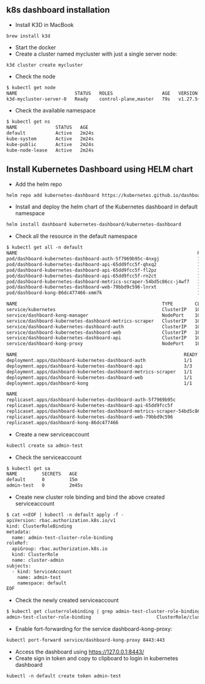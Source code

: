## k8s dashboard installation

- Install K3D in MacBook
```
brew install k3d
```
- Start the docker
- Create a cluster named mycluster with just a single server node:
```
k3d cluster create mycluster
```
- Check the node
```dtd
$ kubectl get node                                                                                                                  
NAME                     STATUS   ROLES                  AGE   VERSION
k3d-mycluster-server-0   Ready    control-plane,master   79s   v1.27.5+k3s1

```
- Check the available namespace
```dtd
$ kubectl get ns      
NAME              STATUS   AGE
default           Active   2m24s
kube-system       Active   2m24s
kube-public       Active   2m24s
kube-node-lease   Active   2m24s

```

## Install Kubernetes Dashboard using HELM chart
- Add the helm repo
```dtd
helm repo add kubernetes-dashboard https://kubernetes.github.io/dashboard
```
- Install and deploy the helm chart of the Kubernetes dashboard in default namespace
```dtd
helm install dashboard kubernetes-dashboard/kubernetes-dashboard
```

- Check all the resource in the default namespace
```dtd
$ kubectl get all -n default                
NAME                                                                  READY   STATUS    RESTARTS   AGE
pod/dashboard-kubernetes-dashboard-auth-5f7969b95c-4nxgj              1/1     Running   0          27m
pod/dashboard-kubernetes-dashboard-api-65dd9fcc5f-qhxq2               1/1     Running   0          27m
pod/dashboard-kubernetes-dashboard-api-65dd9fcc5f-fl2pz               1/1     Running   0          27m
pod/dashboard-kubernetes-dashboard-api-65dd9fcc5f-rn2ct               1/1     Running   0          27m
pod/dashboard-kubernetes-dashboard-metrics-scraper-54bd5c86cc-j4wf7   1/1     Running   0          27m
pod/dashboard-kubernetes-dashboard-web-79bbd9c596-lnrxt               1/1     Running   0          27m
pod/dashboard-kong-86dc477466-xmm7k                                   1/1     Running   0          27m

NAME                                                     TYPE        CLUSTER-IP      EXTERNAL-IP   PORT(S)                         AGE
service/kubernetes                                       ClusterIP   10.43.0.1       <none>        443/TCP                         52m
service/dashboard-kong-manager                           NodePort    10.43.146.112   <none>        8002:31027/TCP,8445:30964/TCP   27m
service/dashboard-kubernetes-dashboard-metrics-scraper   ClusterIP   10.43.143.225   <none>        8000/TCP                        27m
service/dashboard-kubernetes-dashboard-auth              ClusterIP   10.43.60.125    <none>        8000/TCP                        27m
service/dashboard-kubernetes-dashboard-web               ClusterIP   10.43.67.131    <none>        8000/TCP                        27m
service/dashboard-kubernetes-dashboard-api               ClusterIP   10.43.80.236    <none>        8000/TCP                        27m
service/dashboard-kong-proxy                             NodePort    10.43.146.244   <none>        443:31372/TCP                   27m <------- Previously it was ClusterIP but to access the dashboard change it to NodePort type using `$ kubectl edit service/dashboard-kong-proxy`  

NAME                                                             READY   UP-TO-DATE   AVAILABLE   AGE
deployment.apps/dashboard-kubernetes-dashboard-auth              1/1     1            1           27m
deployment.apps/dashboard-kubernetes-dashboard-api               3/3     3            3           27m
deployment.apps/dashboard-kubernetes-dashboard-metrics-scraper   1/1     1            1           27m
deployment.apps/dashboard-kubernetes-dashboard-web               1/1     1            1           27m
deployment.apps/dashboard-kong                                   1/1     1            1           27m

NAME                                                                        DESIRED   CURRENT   READY   AGE
replicaset.apps/dashboard-kubernetes-dashboard-auth-5f7969b95c              1         1         1       27m
replicaset.apps/dashboard-kubernetes-dashboard-api-65dd9fcc5f               3         3         3       27m
replicaset.apps/dashboard-kubernetes-dashboard-metrics-scraper-54bd5c86cc   1         1         1       27m
replicaset.apps/dashboard-kubernetes-dashboard-web-79bbd9c596               1         1         1       27m
replicaset.apps/dashboard-kong-86dc477466                                   1         1         1       27m

```

- Create a new serviceaccount
```dtd
kubectl create sa admin-test
```
- Check the serviceaccount
```dtd
$ kubectl get sa              
NAME         SECRETS   AGE
default      0         15m
admin-test   0         2m45s
```
- Create new cluster role binding and bind the above created serviceaccount
```dtd
$ cat <<EOF | kubectl -n default apply -f -
apiVersion: rbac.authorization.k8s.io/v1
kind: ClusterRoleBinding
metadata:
  name: admin-test-cluster-role-binding
roleRef:
  apiGroup: rbac.authorization.k8s.io
  kind: ClusterRole
  name: cluster-admin
subjects:
  - kind: ServiceAccount
    name: admin-test
    namespace: default
EOF
```
- Check the newly created serviceaccount
```dtd
$ kubectl get clusterrolebinding | grep admin-test-cluster-role-binding                    
admin-test-cluster-role-binding                        ClusterRole/cluster-admin                                          3m54s

```
- Enable fort-forwarding for the service dashboard-kong-proxy:
```dtd
kubectl port-forward service/dashboard-kong-proxy 8443:443
```
- Access the dashboard using https://127.0.0.1:8443/
- Create sign in token and copy to clipboard to login in kubernetes dashboard
```dtd
kubectl -n default create token admin-test
```




